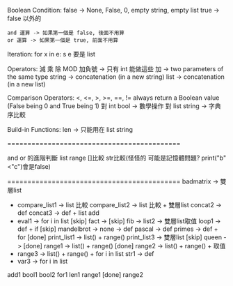 
Boolean Condition:
	false -> None, False, 0, empty string, empty list
	true -> false 以外的

	and 運算 -> 如果第一個是 false, 後面不用算
	or 運算 -> 如果第一個是 true, 前面不用算

Iteration: 	for x in e: s
	e 要是 list

Operators:
	減 乘 除 MOD 加負號 -> 只有 int 能做這些
	加 -> two parameters of the same type
			string -> concatenation (in a new string)
			list -> concatenation (in a new list)
 
Comparison Operators: 	<, <=, >, >=, ==, !=
	always return a Boolean value (False being 0 and True being 1)
	對 int bool -> 數學操作
	對 list string -> 字典序比較

Build-in Functions:
	len -> 只能用在 list string

===========================================

and or 的進階判斷
list 
range 
[]比較 
str比較(怪怪的 可能是記憶體問題? print("b"<"c")會是false)

===========================================
badmatrix -> 雙層list
- compare_list1 -> list 比較
compare_list2 -> list 比較 + 雙層list
concat2 -> def
concat3 -> def + list add
- eval1 -> for i in list
[skip] fact -> 
[skip] fib ->
list2 -> 雙層list取值
loop1 -> def + if
[skip] mandelbrot -> 
none -> def
pascal -> def
primes -> def + for
[done] print_list1 -> list() + range()
print_list3 -> 雙層list
[skip] queen -> 
[done] range1 -> list() + range()
[done] range2 -> list() + range() + 取值
- range3 -> list() + range() + for i in list
str1 -> def
- var3 -> for i in list

add1
bool1
bool2
for1
len1
range1
[done] range2 